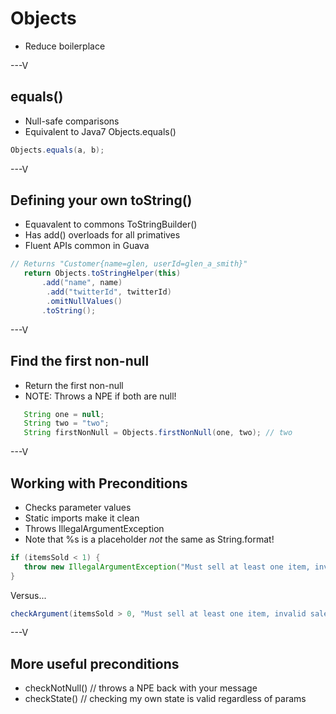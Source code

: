 # Objects

* Reduce boilerplace

---V

## equals()

* Null-safe comparisons
* Equivalent to Java7 Objects.equals()

```java
Objects.equals(a, b);
```

---V

## Defining your own toString()

* Equavalent to commons ToStringBuilder()
* Has add() overloads for all primatives
* Fluent APIs common in Guava

```java
// Returns "Customer{name=glen, userId=glen_a_smith}"
   return Objects.toStringHelper(this)
       .add("name", name)
		.add("twitterId", twitterId)
		.omitNullValues()
       .toString();
```

---V


## Find the first non-null

* Return the first non-null
* NOTE: Throws a NPE if both are null!

```java
   String one = null;
   String two = "two";
   String firstNonNull = Objects.firstNonNull(one, two); // two
```

---V

## Working with Preconditions

* Checks parameter values
* Static imports make it clean
* Throws IllegalArgumentException
* Note that %s is a placeholder *not* the same as String.format!

```java
if (itemsSold < 1) {
   throw new IllegalArgumentException("Must sell at least one item, invalid sale count: ", itemsSold);
}
```

Versus...


```java
checkArgument(itemsSold > 0, "Must sell at least one item, invalid sale count: %s", itemsSold); 
```


---V

## More useful preconditions

* checkNotNull() // throws a NPE back with your message
* checkState()  // checking my own state is valid regardless of params


 

